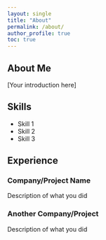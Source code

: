 ```yaml
---
layout: single
title: "About"
permalink: /about/
author_profile: true
toc: true
---
```


## About Me
[Your introduction here]

## Skills
- Skill 1
- Skill 2
- Skill 3

## Experience
### Company/Project Name
Description of what you did

### Another Company/Project
Description of what you did 